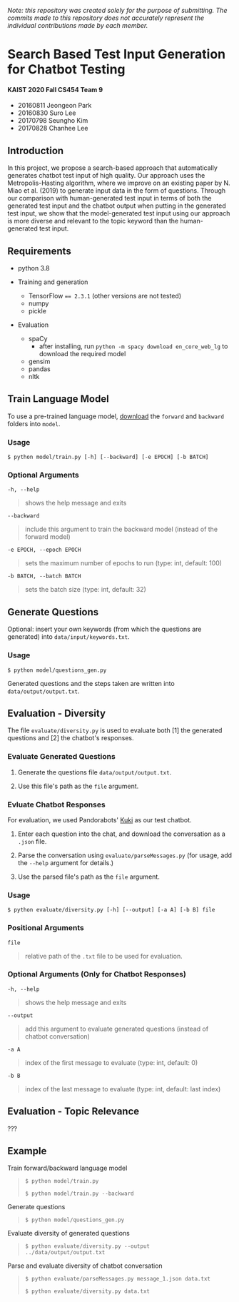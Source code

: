 _Note: this repository was created solely for the purpose of submitting. The commits made to this repository does not accurately represent the individual contributions made by each member._

# Search Based Test Input Generation for Chatbot Testing

#### KAIST 2020 Fall CS454 Team 9

-   20160811 Jeongeon Park
-   20160830 Suro Lee
-   20170798 Seungho Kim
-   20170828 Chanhee Lee

## Introduction

In this project, we propose a search-based approach that automatically generates chatbot test input of high quality. Our approach uses the Metropolis-Hasting algorithm, where we improve on an existing paper by N. Miao et al. (2019) to generate input data in the form of questions. Through our comparison with human-generated test input in terms of both the generated test input and the chatbot output when putting in the generated test input, we show that the model-generated test input using our approach is more diverse and relevant to the topic keyword than the human-generated test input.

## Requirements

-   python 3.8

-   Training and generation
    -   TensorFlow `== 2.3.1` (other versions are not tested)
    -   numpy
    -   pickle
-   Evaluation
    -   spaCy
        -   after installing, run `python -m spacy download en_core_web_lg` to download the required model
    -   gensim
    -   pandas
    -   nltk

## Train Language Model

To use a pre-trained language model, [download](https://drive.google.com/drive/folders/1MRMNEXKjaM_9tI1gdONJaNSO5Xl5k7ZB?usp=sharing) the `forward` and `backward` folders into `model`.

### Usage

`$ python model/train.py [-h] [--backward] [-e EPOCH] [-b BATCH]`

### Optional Arguments

`-h, --help`

> shows the help message and exits

`--backward`

> include this argument to train the backward model (instead of the forward model)

`-e EPOCH, --epoch EPOCH`

> sets the maximum number of epochs to run (type: int, default: 100)

`-b BATCH, --batch BATCH`

> sets the batch size (type: int, default: 32)

## Generate Questions

Optional: insert your own keywords (from which the questions are generated) into `data/input/keywords.txt`.

### Usage

`$ python model/questions_gen.py`

Generated questions and the steps taken are written into `data/output/output.txt`.

## Evaluation - Diversity

The file `evaluate/diversity.py` is used to evaluate both [1] the generated questions and [2] the chatbot's responses.

### Evaluate Generated Questions

1. Generate the questions file `data/output/output.txt`.

2. Use this file's path as the `file` argument.

### Evluate Chatbot Responses

For evaluation, we used Pandorabots' [Kuki](https://www.messenger.com/t/chatbots.io) as our test chatbot.

1. Enter each question into the chat, and download the conversation as a `.json` file.

2. Parse the conversation using `evaluate/parseMessages.py` (for usage, add the `--help` argument for details.)

3. Use the parsed file's path as the `file` argument.

### Usage

`$ python evaluate/diversity.py [-h] [--output] [-a A] [-b B] file`

### Positional Arguments

`file`

> relative path of the `.txt` file to be used for evaluation.

### Optional Arguments (Only for Chatbot Responses)

`-h, --help`

> shows the help message and exits

`--output`

> add this argument to evaluate generated questions (instead of chatbot conversation)

`-a A`

> index of the first message to evaluate (type: int, default: 0)

`-b B`

> index of the last message to evaluate (type: int, default: last index)

## Evaluation - Topic Relevance

???

## Example

Train forward/backward language model

> `$ python model/train.py`
>
> `$ python model/train.py --backward`

Generate questions

> `$ python model/questions_gen.py`

Evaluate diversity of generated questions

> `$ python evaluate/diversity.py --output ../data/output/output.txt`

Parse and evaluate diversity of chatbot conversation

> `$ python evaluate/parseMessages.py message_1.json data.txt`
>
> `$ python evaluate/diversity.py data.txt`
